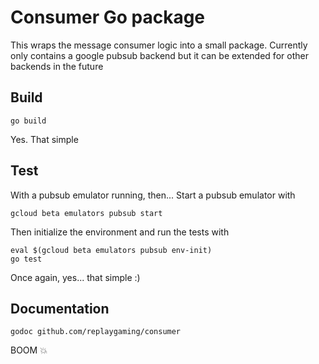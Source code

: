 # Consumer Go package

This wraps the message consumer logic into a small package.
Currently only contains a google pubsub backend but it can be extended for
other backends in the future

## Build

```
go build
```
Yes. That simple

## Test

With a pubsub emulator running, then...
Start a pubsub emulator with
```
gcloud beta emulators pubsub start
```

Then initialize the environment and run the tests with
```
eval $(gcloud beta emulators pubsub env-init)
go test
```
Once again, yes... that simple :)

## Documentation

```
godoc github.com/replaygaming/consumer
```
BOOM :boom:
